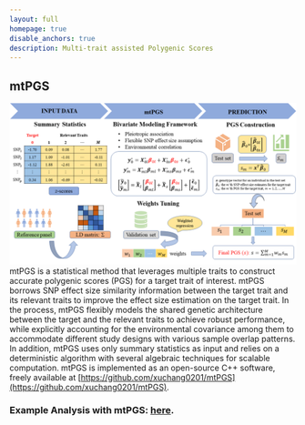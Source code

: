 ```yaml
---
layout: full
homepage: true
disable_anchors: true
description: Multi-trait assisted Polygenic Scores
---
```

## mtPGS
![mtPGS\_pipeline](SchematicPlot.png)
mtPGS is a statistical method that leverages multiple traits to construct accurate polygenic scores (PGS) for a target trait of interest. mtPGS borrows SNP effect size similarity information between the target trait and its relevant traits to improve the effect size estimation on the target trait. In the process, mtPGS flexibly models the shared genetic architecture between the target and the relevant traits to achieve robust performance, while explicitly accounting for the environmental covariance among them to accommodate different study designs with various sample overlap patterns. In addition, mtPGS uses only summary statistics as input and relies on a deterministic algorithm with several algebraic techniques for scalable computation. mtPGS is implemented as an open-source C++ software, freely available at [https://github.com/xuchang0201/mtPGS](https://github.com/xuchang0201/mtPGS). 

### Example Analysis with mtPGS: [here](https://yuanzhongshang.github.io/GIFT/documentation/04_GIFT_Example.html).

